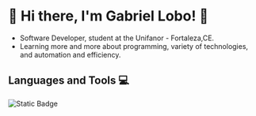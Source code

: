  # 💫 Hi there, I'm Gabriel Lobo! 💫
 
 * Software Developer, student at the Unifanor - Fortaleza,CE.
 * Learning more and more about programming, variety of technologies, and automation and efficiency.
 
 ## Languages and Tools 💻 
![Static Badge](https://img.shields.io/badge/JavaScript?style=flat&logo=%23F7DF1E&logoColor=white&logoSize=auto&label=healthiness&labelColor=white&color=yellow&cacheSeconds=3600)
